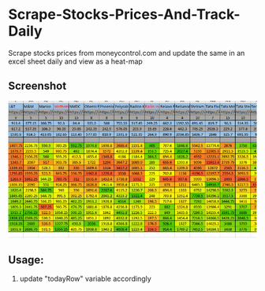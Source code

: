 # Scrape-Stocks-Prices-And-Track-Daily
Scrape stocks prices from moneycontrol.com and update the same in an excel sheet daily and view as a heat-map


## Screenshot
![screenshot](screenshot.PNG)

## Usage:
1. update "todayRow" variable accordingly
